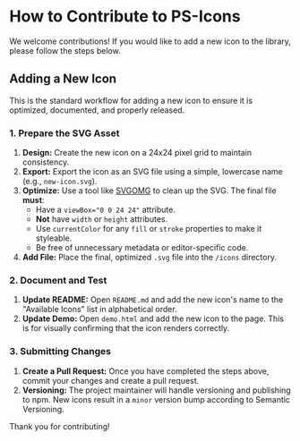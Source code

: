 # How to Contribute to PS-Icons

We welcome contributions! If you would like to add a new icon to the library, please follow the steps below.

## Adding a New Icon

This is the standard workflow for adding a new icon to ensure it is optimized, documented, and properly released.

### 1. Prepare the SVG Asset

1.  **Design:** Create the new icon on a 24x24 pixel grid to maintain consistency.
2.  **Export:** Export the icon as an SVG file using a simple, lowercase name (e.g., `new-icon.svg`).
3.  **Optimize:** Use a tool like [SVGOMG](https://jakearchibald.github.io/svgomg/) to clean up the SVG. The final file **must**:
    -   Have a `viewBox="0 0 24 24"` attribute.
    -   **Not** have `width` or `height` attributes.
    -   Use `currentColor` for any `fill` or `stroke` properties to make it styleable.
    -   Be free of unnecessary metadata or editor-specific code.
4.  **Add File:** Place the final, optimized `.svg` file into the `/icons` directory.

### 2. Document and Test

1.  **Update README:** Open `README.md` and add the new icon's name to the "Available Icons" list in alphabetical order.
2.  **Update Demo:** Open `demo.html` and add the new icon to the page. This is for visually confirming that the icon renders correctly.

### 3. Submitting Changes

1.  **Create a Pull Request:** Once you have completed the steps above, commit your changes and create a pull request.
2.  **Versioning:** The project maintainer will handle versioning and publishing to npm. New icons result in a `minor` version bump according to Semantic Versioning.

Thank you for contributing!